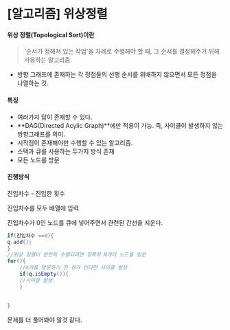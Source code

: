 # [알고리즘] 위상정렬



#### 위상 정렬(Topological Sort)이란

> '순서가 정해져 있는 작업'을 차례로 수행해야 할 때, 그 순서를 결정해주기 위해 사용하는 알고리즘.

* 방향 그래프에 존재하는 각 정점들의 선행 순서를 위배하지 않으면서 모든 정점을 나열하는 것.



#### 특징

* 여러가지 답이 존재할 수 있다.
* **DAG(Directed Acylic Graph)**에만 적용이 가능. 즉, 사이클이 발생하지 않는 방향그래프를 의미.
* 시작점이 존재해야만 수행할 수 있는 알고리즘.
* 스택과 큐를 사용하는 두가지 방식 존재
* 모든 노드를 방문



#### 진행방식

진입차수 - 진입한 횟수

진입차수를 모두 배열에 입력

진입차수가 0인 노드를 큐에 넣어주면서 관련된 간선을 지운다.



```java
if(진입차수 ==0){
q.add();
}
//위상 정렬이 완전히 수행되려면 정확히 N개의 노드를 방문 
for(){
    //n개를 방문하기 전 큐가 빈다면 사이클 발생
	if(q.isEmpty()){
	//사이클 발생
	}
    
     
}
```



문제를 더 풀어봐야 알것 같다.